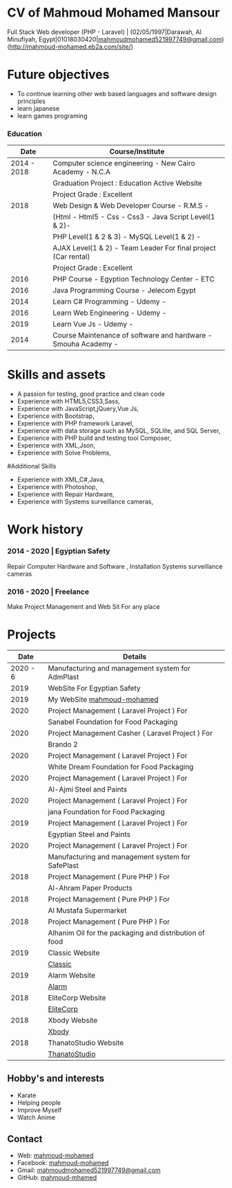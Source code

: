 # CV of Mahmoud Mohamed Mansour
Full Stack Web developer (PHP - Laravel) | (02/05/1997|Darawah, Al Minufiyah, Egypt|01018030420|mahmoudmohamed521997749@gmail.com)
                           (http://mahmoud-mohamed.eb2a.com/site/) 

# Future objectives
- To continue learning other web based languages and software design principles
- learn japanese
- learn games programing 

### Education

|  Date       |       Course/Institute                                        |
|-------------|---------------------------------------------------------------|
| 2014 - 2018 | Computer science engineering - New Cairo Academy - N.C.A      |
|             | Graduation Project : Education Active Website                 |
|             | Project Grade : Excellent                                     |
| 2018        | Web Design & Web Developer Course   - R.M.S -                 |
|             | (Html - Html5 - Css - Css3 - Java Script Level(1 & 2)-        |
|             | PHP Level(1 & 2 & 3) - MySQL Level(1 & 2) -                   |  
|             | AJAX Level(1 & 2) - Team Leader For final project (Car rental)|
|             | Project Grade : Excellent                                     | 
| 2016        | PHP Course - Egyption Technology Center - ETC                 |                 |
| 2016        | Java Programming Course - Jelecom Egypt                       |
| 2014        | Learn C# Programming - Udemy -                                |
| 2016        | Learn Web Engineering - Udemy -                               |
| 2019        | Learn Vue Js - Udemy -                                        |
| 2014        | Course Maintenance of software and hardware - Smouha Academy -|                                     |


# Skills and assets
- A passion for testing, good practice and clean code
- Experience with HTML5,CSS3,Sass,
- Experience with JavaScript,jQuery,Vue Js,
- Experience with Bootstrap,
- Experience with PHP framework Laravel,
- Experience with data storage such as MySQL, SQLlite, and SQL Server,
- Experience with PHP build and testing tool Composer,
- Experience with XML,Json,
- Experience with Solve Problems,

#Additional Skills
- Experience with XML,C#,Java,
- Experience with Photoshop,
- Experience with Repair Hardware,
- Experience with Systems surveillance cameras,

# Work history
### 2014 - 2020 | Egyptian Safety
Repair Computer Hardware and Software , Installation Systems surveillance cameras

### 2016 - 2020 | Freelance
Make Project Management and Web Sit For any place 


# Projects
|  Date       |      Details                                                  |
|-------------|---------------------------------------------------------------|
| 2020 - 6    | Manufacturing and management system for AdmPlast              |
| 2019        | WebSite For Egyptian Safety                                   |
| 2019        | My WebSite [mahmoud-mohamed](http://mahmoud-mohamed.eb2a.com) |
| 2020        | Project Management ( Laravel Project ) For                    |                  
|             | Sanabel Foundation for Food Packaging                         | 
| 2020        | Project Management Casher ( Laravel Project ) For             |                  
|             | Brando 2                                                      |
| 2020        | Project Management ( Laravel Project ) For                    |                  
|             | White Dream Foundation for Food Packaging                     |      
| 2020        | Project Management ( Laravel Project ) For                    |                  
|             | Al-Ajmi Steel and Paints                                      | 
| 2020        | Project Management ( Laravel Project ) For                    |                  
|             | jana Foundation for Food Packaging                            |
| 2019        | Project Management ( Laravel Project ) For                    |                  
|             | Egyptian Steel and Paints                                     | 
| 2020        | Project Management ( Laravel Project ) For                    |                  
|             | Manufacturing and management system for SafePlast             | 
| 2018        | Project Management ( Pure PHP ) For                           |                  
|             | Al-Ahram Paper Products                                       | 
| 2018        | Project Management ( Pure PHP ) For                           |                  
|             | Al Mustafa Supermarket                                        | 
| 2018        | Project Management ( Pure PHP ) For                           |                  
|             | Alhanim Oil for the packaging and distribution of food        | 
| 2019        | Classic Website                                               | 
|             | [Classic](http://mahmoud-mohamed.eb2a.com/Classic)            | 
| 2019        | Alarm Website                                                 | 
|             | [Alarm](http://mahmoud-mohamed.eb2a.com/Alarm)                | 
| 2018        | EliteCorp Website                                             | 
|             | [EliteCorp](http://mahmoud-mohamed.eb2a.com/Elite%20Corp)     | 
| 2018        | Xbody Website                                                 | 
|             | [Xbody](http://mahmoud-mohamed.eb2a.com/gem)                  | 
| 2018        | ThanatoStudio Website                                         | 
|             | [ThanatoStudio](http://mahmoud-mohamed.eb2a.com/thanatos%20studio)                  | 


## Hobby's and interests
- Karate 
- Helping people
- Improve Myself
- Watch Anime

## Contact
- Web: [mahmoud-mohamed](http://mahmoud-mohamed.eb2a.com/site)
- Facebook: [mahmoud-mohamed](https://www.facebook.com/profile.php?id=100009734383434)
- Gmail: [mahmoudmohamed521997749@gmail.com](mahmoudmohamed521997749@gmail.com)
- GitHub: [mahmoud-mhamed](https://github.com/mahmoud-mhamed)
